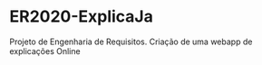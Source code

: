 # ER2020-ExplicaJa
Projeto de Engenharia de Requisitos. Criação de uma webapp de explicações Online
